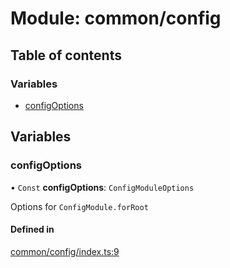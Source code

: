 # Module: common/config

## Table of contents

### Variables

- [configOptions](common_config.md#configoptions)

## Variables

### <a id="configoptions" name="configoptions"></a> configOptions

• `Const` **configOptions**: `ConfigModuleOptions`

Options for `ConfigModule.forRoot`

#### Defined in

[common/config/index.ts:9](https://github.com/brickdoc/brickdoc/blob/master/apps/server-api/src/common/config/index.ts#L9)
